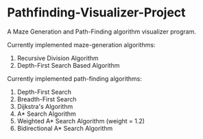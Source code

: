 # Pathfinding-Visualizer-Project
A Maze Generation and Path-Finding algorithm visualizer program.

Currently implemented maze-generation algorithms:
1. Recursive Division Algorithm
2. Depth-First Search Based Algorithm

Currently implemented path-finding algorithms:
1. Depth-First Search
2. Breadth-First Search
3. Dijkstra's Algorithm
4. A* Search Algorithm
5. Weighted A* Search Algorithm (weight = 1.2)
6. Bidirectional A* Search Algorithm
